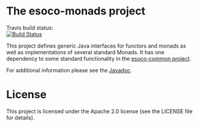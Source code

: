 # The esoco-monads project

Travis build status:  
[![Build Status](https://www.travis-ci.org/esoco/esoco-monads.svg?branch=master)](https://www.travis-ci.org/esoco/esoco-monads)

This project defines generic Java interfaces for functors and monads as well as implementations of several standard  Monads. It has one dependency to some standard functionality in the [esoco-common project](https://esoco.github.io/esoco-common/). 

For additional information please see the [Javadoc](http://esoco.github.io/esoco-monads/javadoc/).

# License

This project is licensed under the Apache 2.0 license (see the LICENSE file for details).  